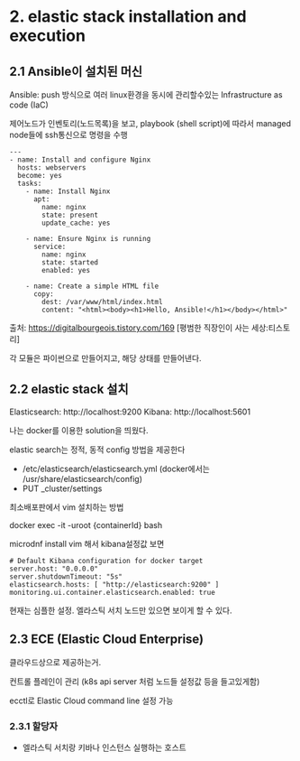# 2. elastic stack installation and execution

## 2.1 Ansible이 설치된 머신

Ansible: push 방식으로 여러 linux환경을 동시에 관리할수있는 Infrastructure as code (IaC)

제어노드가 인벤토리(노드목록)을 보고, playbook (shell script)에 따라서 managed node들에 ssh통신으로 명령을 수행

```
---
- name: Install and configure Nginx
  hosts: webservers
  become: yes
  tasks:
    - name: Install Nginx
      apt:
        name: nginx
        state: present
        update_cache: yes

    - name: Ensure Nginx is running
      service:
        name: nginx
        state: started
        enabled: yes

    - name: Create a simple HTML file
      copy:
        dest: /var/www/html/index.html
        content: "<html><body><h1>Hello, Ansible!</h1></body></html>"

```
출처: https://digitalbourgeois.tistory.com/169 [평범한 직장인이 사는 세상:티스토리]


각 모듈은 파이썬으로 만들어지고, 해당 상태를 만들어낸다. 


## 2.2 elastic stack 설치

Elasticsearch: http://localhost:9200
Kibana: http://localhost:5601

나는 docker를 이용한 solution을 띄웠다. 

elastic search는 정적, 동적 config 방법을 제공한다
- /etc/elasticsearch/elasticsearch.yml  (docker에서는 /usr/share/elasticsearch/config)
- PUT _cluster/settings 

최소배포판에서 vim 설치하는 방법

docker exec -it -uroot {containerId} bash 

microdnf install vim 해서 kibana설정값 보면

```
# Default Kibana configuration for docker target
server.host: "0.0.0.0"
server.shutdownTimeout: "5s"
elasticsearch.hosts: [ "http://elasticsearch:9200" ]
monitoring.ui.container.elasticsearch.enabled: true
```
   
현재는 심플한 설정. 엘라스틱 서치 노드만 있으면 보이게 할 수 있다. 

## 2.3 ECE (Elastic Cloud Enterprise)

클라우드상으로 제공하는거. 

컨트롤 플레인이 관리 (k8s api server 처럼 노드들 설정값 등을 들고있게함)

ecctl로 Elastic Cloud command line 설정 가능 

### 2.3.1 할당자 
- 엘라스틱 서치랑 키바나 인스턴스 실행하는 호스트 




